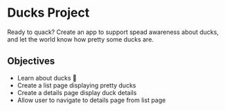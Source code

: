 # Ducks Project

Ready to quack? Create an app to support spead awareness about ducks, and let the world know how pretty some ducks are.

## Objectives

- Learn about ducks 🦆
- Create a list page displaying pretty ducks
- Create a details page display duck details
- Allow user to navigate to details page from list page
